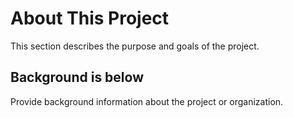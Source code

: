  
# About This Project

This section describes the purpose and goals of the project.

## Background is below

Provide background information about the project or organization.
